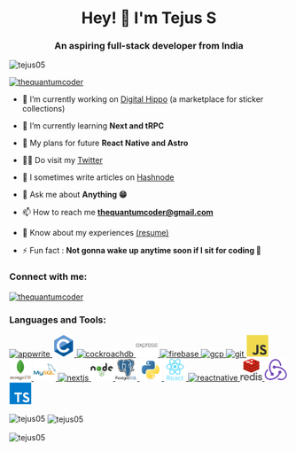 <h1 align="center">Hey! 👋 I'm Tejus S</h1>
<h3 align="center">An aspiring full-stack developer from India</h3>

<p align="left"> <img src="https://komarev.com/ghpvc/?username=tejus05&label=Profile%20views&color=0e75b6&style=flat" alt="tejus05" /> </p>

<p align="left"> <a href="https://twitter.com/thequantumcoder" target="blank"><img src="https://img.shields.io/twitter/follow/thequantumcoder?logo=twitter&style=for-the-badge" alt="thequantumcoder" /></a> </p>

- 🔭 I’m currently working on [Digital Hippo](https://github.com/tejus05/DigitalHippo)  (a marketplace for sticker collections)

- 🌱 I’m currently learning **Next and tRPC**

- 🚀 My plans for future **React Native and Astro**

- 👨‍💻 Do visit my [Twitter](https://twitter.com/thequantumcoder)

- 📝 I sometimes write articles on [Hashnode](https://thequantumcoder.hashnode.dev/)

- 💬 Ask me about **Anything 😁**

- 📫 How to reach me **thequantumcoder@gmail.com**

- 📄 Know about my experiences [(resume)](https://drive.google.com/file/d/1cB82n8uCA6moW6tciyJCFxCcfBjFoobX/view?usp=drive_link)

- ⚡ Fun fact :  **Not gonna wake up anytime soon if I sit for coding 😬**

<h3 align="left">Connect with me:</h3>
<p align="left">
<a href="https://twitter.com/thequantumcoder" target="blank"><img align="center" src="https://raw.githubusercontent.com/rahuldkjain/github-profile-readme-generator/master/src/images/icons/Social/twitter.svg" alt="thequantumcoder" height="30" width="40" /></a>
</p>

<h3 align="left">Languages and Tools:</h3>
<p align="left"> <a href="https://appwrite.io" target="_blank" rel="noreferrer"> <img src="https://www.vectorlogo.zone/logos/appwriteio/appwriteio-icon.svg" alt="appwrite" width="40" height="40"/> </a> <a href="https://www.cprogramming.com/" target="_blank" rel="noreferrer"> <img src="https://raw.githubusercontent.com/devicons/devicon/master/icons/c/c-original.svg" alt="c" width="40" height="40"/> </a> <a href="https://www.cockroachlabs.com/product/cockroachdb/" target="_blank" rel="noreferrer"> <img src="https://cdn.worldvectorlogo.com/logos/cockroachdb.svg" alt="cockroachdb" width="40" height="40"/> </a> <a href="https://expressjs.com" target="_blank" rel="noreferrer"> <img src="https://raw.githubusercontent.com/devicons/devicon/master/icons/express/express-original-wordmark.svg" alt="express" width="40" height="40"/> </a> <a href="https://firebase.google.com/" target="_blank" rel="noreferrer"> <img src="https://www.vectorlogo.zone/logos/firebase/firebase-icon.svg" alt="firebase" width="40" height="40"/> </a> <a href="https://cloud.google.com" target="_blank" rel="noreferrer"> <img src="https://www.vectorlogo.zone/logos/google_cloud/google_cloud-icon.svg" alt="gcp" width="40" height="40"/> </a> <a href="https://git-scm.com/" target="_blank" rel="noreferrer"> <img src="https://www.vectorlogo.zone/logos/git-scm/git-scm-icon.svg" alt="git" width="40" height="40"/> </a> <a href="https://developer.mozilla.org/en-US/docs/Web/JavaScript" target="_blank" rel="noreferrer"> <img src="https://raw.githubusercontent.com/devicons/devicon/master/icons/javascript/javascript-original.svg" alt="javascript" width="40" height="40"/> </a> <a href="https://www.mongodb.com/" target="_blank" rel="noreferrer"> <img src="https://raw.githubusercontent.com/devicons/devicon/master/icons/mongodb/mongodb-original-wordmark.svg" alt="mongodb" width="40" height="40"/> </a> <a href="https://www.mysql.com/" target="_blank" rel="noreferrer"> <img src="https://raw.githubusercontent.com/devicons/devicon/master/icons/mysql/mysql-original-wordmark.svg" alt="mysql" width="40" height="40"/> </a> <a href="https://nextjs.org/" target="_blank" rel="noreferrer"> <img src="https://cdn.worldvectorlogo.com/logos/nextjs-2.svg" alt="nextjs" width="40" height="40"/> </a> <a href="https://nodejs.org" target="_blank" rel="noreferrer"> <img src="https://raw.githubusercontent.com/devicons/devicon/master/icons/nodejs/nodejs-original-wordmark.svg" alt="nodejs" width="40" height="40"/> </a> <a href="https://www.postgresql.org" target="_blank" rel="noreferrer"> <img src="https://raw.githubusercontent.com/devicons/devicon/master/icons/postgresql/postgresql-original-wordmark.svg" alt="postgresql" width="40" height="40"/> </a> <a href="https://www.python.org" target="_blank" rel="noreferrer"> <img src="https://raw.githubusercontent.com/devicons/devicon/master/icons/python/python-original.svg" alt="python" width="40" height="40"/> </a> <a href="https://reactjs.org/" target="_blank" rel="noreferrer"> <img src="https://raw.githubusercontent.com/devicons/devicon/master/icons/react/react-original-wordmark.svg" alt="react" width="40" height="40"/> </a> <a href="https://reactnative.dev/" target="_blank" rel="noreferrer"> <img src="https://reactnative.dev/img/header_logo.svg" alt="reactnative" width="40" height="40"/> </a> <a href="https://redis.io" target="_blank" rel="noreferrer"> <img src="https://raw.githubusercontent.com/devicons/devicon/master/icons/redis/redis-original-wordmark.svg" alt="redis" width="40" height="40"/> </a> <a href="https://redux.js.org" target="_blank" rel="noreferrer"> <img src="https://raw.githubusercontent.com/devicons/devicon/master/icons/redux/redux-original.svg" alt="redux" width="40" height="40"/> </a> <a href="https://www.typescriptlang.org/" target="_blank" rel="noreferrer"> <img src="https://raw.githubusercontent.com/devicons/devicon/master/icons/typescript/typescript-original.svg" alt="typescript" width="40" height="40"/> </a> </p>

<p><img align="left" src="https://github-readme-stats.vercel.app/api/top-langs?username=tejus05&show_icons=true&locale=en&layout=compact" alt="tejus05" /></p>

<p>&nbsp;<img align="center" src="https://github-readme-stats.vercel.app/api?username=tejus05&show_icons=true&locale=en" alt="tejus05" /></p>

<p><img align="center" src="https://github-readme-streak-stats.herokuapp.com/?user=tejus05&" alt="tejus05" /></p>

